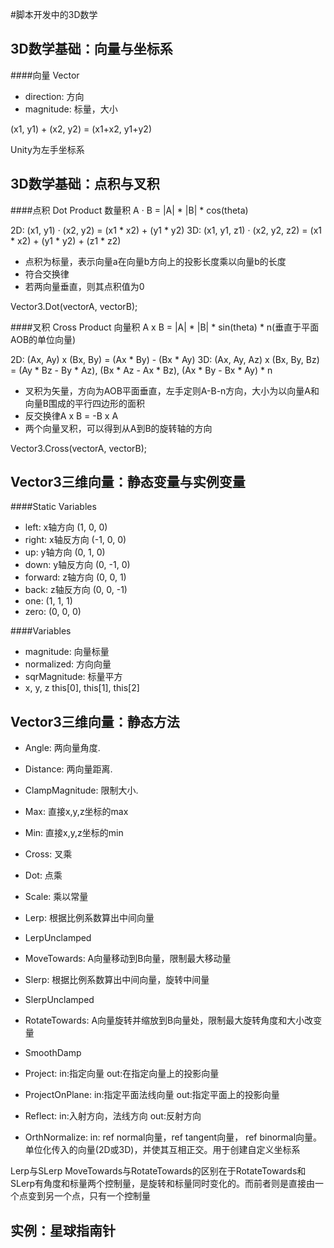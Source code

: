 #脚本开发中的3D数学

3D数学基础：向量与坐标系
---
####向量 Vector
* direction: 方向
* magnitude: 标量，大小

(x1, y1) + (x2, y2) = (x1+x2, y1+y2)

Unity为左手坐标系


3D数学基础：点积与叉积
---
####点积 Dot Product 数量积
A · B = |A| * |B| * cos(theta)

2D:  (x1, y1) · (x2, y2) = (x1 * x2) + (y1 * y2)
3D:  (x1, y1, z1) · (x2, y2, z2) = (x1 * x2) + (y1 * y2) + (z1 * z2)

* 点积为标量，表示向量a在向量b方向上的投影长度乘以向量b的长度
* 符合交换律
* 若两向量垂直，则其点积值为0

Vector3.Dot(vectorA, vectorB);

####叉积 Cross Product 向量积
A x B = |A| * |B| * sin(theta) * n(垂直于平面AOB的单位向量)

2D:  (Ax, Ay) x (Bx, By) = (Ax * By) - (Bx * Ay)
3D:  (Ax, Ay, Az) x (Bx, By, Bz) = (Ay * Bz - By * Az), (Bx * Az - Ax * Bz), (Ax * By - Bx * Ay) * n

* 叉积为矢量，方向为AOB平面垂直，左手定则A-B-n方向，大小为以向量A和向量B围成的平行四边形的面积
* 反交换律A x B = -B x A
* 两个向量叉积，可以得到从A到B的旋转轴的方向

Vector3.Cross(vectorA, vectorB);


Vector3三维向量：静态变量与实例变量
---
####Static Variables
* left:  x轴方向 (1, 0, 0)
* right:  x轴反方向 (-1, 0, 0)
* up:  y轴方向 (0, 1, 0)
* down:  y轴反方向 (0, -1, 0)
* forward:  z轴方向 (0, 0, 1)
* back:  z轴反方向 (0, 0, -1)
* one:  (1, 1, 1)
* zero:  (0, 0, 0)

####Variables
* magnitude:  向量标量
* normalized:  方向向量
* sqrMagnitude:  标量平方
* x, y, z   this[0], this[1], this[2]

Vector3三维向量：静态方法
---
* Angle:  两向量角度.
* Distance:  两向量距离.
* ClampMagnitude:  限制大小.
* Max:  直接x,y,z坐标的max
* Min:  直接x,y,z坐标的min
* Cross:  叉乘
* Dot:  点乘
* Scale:  乘以常量

* Lerp:  根据比例系数算出中间向量
* LerpUnclamped
* MoveTowards:  A向量移动到B向量，限制最大移动量
* Slerp:  根据比例系数算出中间向量，旋转中间量
* SlerpUnclamped
* RotateTowards:  A向量旋转并缩放到B向量处，限制最大旋转角度和大小改变量
* SmoothDamp

* Project:  in:指定向量  out:在指定向量上的投影向量
* ProjectOnPlane:  in:指定平面法线向量  out:指定平面上的投影向量
* Reflect:  in:入射方向，法线方向  out:反射方向
* OrthNormalize:  in: ref normal向量，ref tangent向量， ref binormal向量。 单位化传入的向量(2D或3D)，并使其互相正交。用于创建自定义坐标系

Lerp与SLerp
MoveTowards与RotateTowards的区别在于RotateTowards和SLerp有角度和标量两个控制量，是旋转和标量同时变化的。而前者则是直接由一个点变到另一个点，只有一个控制量

实例：星球指南针
---